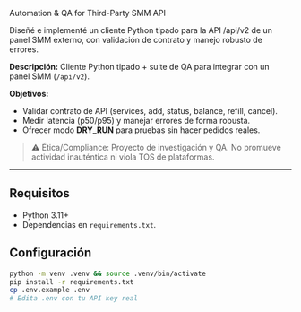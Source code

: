 Automation & QA for Third-Party SMM API

Diseñé e implementé un cliente Python tipado para la API /api/v2 de un panel SMM externo, con validación de contrato y manejo robusto de errores.

**Descripción:** 
Cliente Python tipado + suite de QA para integrar con un panel SMM (`/api/v2`).


**Objetivos:**
- Validar contrato de API (services, add, status, balance, refill, cancel).
- Medir latencia (p50/p95) y manejar errores de forma robusta.
- Ofrecer modo **DRY_RUN** para pruebas sin hacer pedidos reales.


> ⚠️ Ética/Compliance: Proyecto de investigación y QA. No promueve actividad inauténtica ni viola TOS de plataformas.


---


## Requisitos
- Python 3.11+
- Dependencias en `requirements.txt`.


## Configuración
```bash
python -m venv .venv && source .venv/bin/activate
pip install -r requirements.txt
cp .env.example .env
# Edita .env con tu API key real
